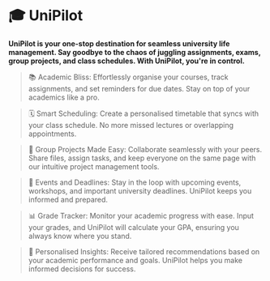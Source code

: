 # 🎓 UniPilot
<strong>UniPilot is your one-stop destination for seamless university life management. Say goodbye to the chaos of juggling assignments, exams, group projects, and class schedules. With UniPilot, you're in control.</strong>

> 📚 Academic Bliss: Effortlessly organise your courses, track assignments, and set reminders for due dates. Stay on top of your academics like a pro.

> 🗓️ Smart Scheduling: Create a personalised timetable that syncs with your class schedule. No more missed lectures or overlapping appointments.

> 📝 Group Projects Made Easy: Collaborate seamlessly with your peers. Share files, assign tasks, and keep everyone on the same page with our intuitive project management tools.

> 📅 Events and Deadlines: Stay in the loop with upcoming events, workshops, and important university deadlines. UniPilot keeps you informed and prepared.

> 📊 Grade Tracker: Monitor your academic progress with ease. Input your grades, and UniPilot will calculate your GPA, ensuring you always know where you stand.

> 🌟 Personalised Insights: Receive tailored recommendations based on your academic performance and goals. UniPilot helps you make informed decisions for success.
